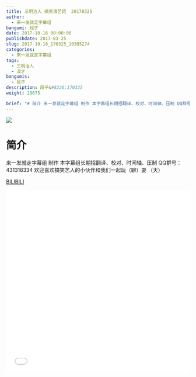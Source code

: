 ```yaml
---
title: 三明治人 搞笑演艺馆  20170325
author: 
  - 来一发就走字幕组
bangumi: 段子
date: 2017-10-16 00:00:00
publishdate: 2017-03-25
slug: 2017-10-16_170325_10305274
categories: 
  - 来一发就走字幕组
tags: 
  - 三明治人
  - 漫才
bangumis: 
  - 段子
description: 段子&#8226;170325
weight: 29675

brief: "# 简介 来一发就走字幕组 制作 本字幕组长期招翻译、校对、时间轴、压制 QQ群号：431318334 欢迎喜欢搞笑艺人的小伙伴和我们一起玩（聊）耍 （天）"
---
```


![](https://i.imgur.com/4cCrrdr.jpg)

# 简介  
来一发就走字幕组 制作
本字幕组长期招翻译、校对、时间轴、压制   QQ群号：431318334 欢迎喜欢搞笑艺人的小伙伴和我们一起玩（聊）耍 （天）

  [BILIBILI](https://www.bilibili.com/video/av10305274/)


<div class="vcontainer">  <iframe class='video' src="//www.bilibili.com/blackboard/player.html?aid=10305274" width="100%" height="500" frameborder="0" allowfullscreen="allowfullscreen"></iframe></div>
